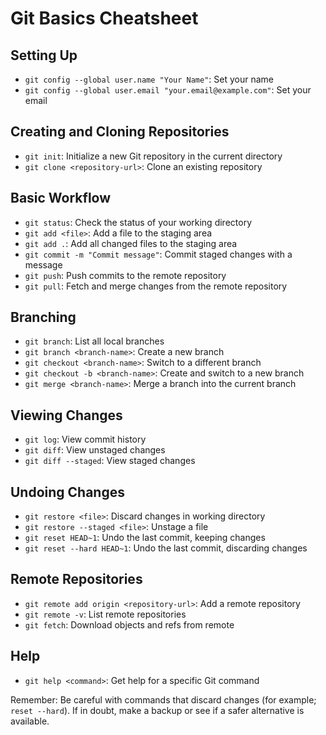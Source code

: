 # Git Basics Cheatsheet

## Setting Up
- `git config --global user.name "Your Name"`: Set your name
- `git config --global user.email "your.email@example.com"`: Set your email

## Creating and Cloning Repositories
- `git init`: Initialize a new Git repository in the current directory
- `git clone <repository-url>`: Clone an existing repository

## Basic Workflow
- `git status`: Check the status of your working directory
- `git add <file>`: Add a file to the staging area
- `git add .`: Add all changed files to the staging area
- `git commit -m "Commit message"`: Commit staged changes with a message
- `git push`: Push commits to the remote repository
- `git pull`: Fetch and merge changes from the remote repository

## Branching
- `git branch`: List all local branches
- `git branch <branch-name>`: Create a new branch
- `git checkout <branch-name>`: Switch to a different branch
- `git checkout -b <branch-name>`: Create and switch to a new branch
- `git merge <branch-name>`: Merge a branch into the current branch

## Viewing Changes
- `git log`: View commit history
- `git diff`: View unstaged changes
- `git diff --staged`: View staged changes

## Undoing Changes
- `git restore <file>`: Discard changes in working directory
- `git restore --staged <file>`: Unstage a file
- `git reset HEAD~1`: Undo the last commit, keeping changes
- `git reset --hard HEAD~1`: Undo the last commit, discarding changes

## Remote Repositories
- `git remote add origin <repository-url>`: Add a remote repository
- `git remote -v`: List remote repositories
- `git fetch`: Download objects and refs from remote

## Help
- `git help <command>`: Get help for a specific Git command

Remember: Be careful with commands that discard changes (for example; `reset --hard`). If in doubt, make a backup or see if a safer alternative is available.
